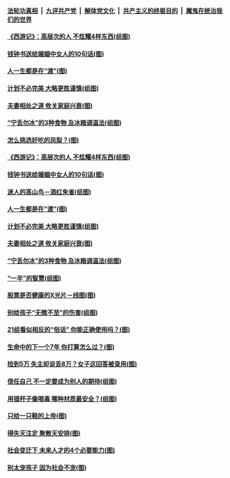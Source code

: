 

####  [法轮功真相](../../../../basic/blob/master/README.md?t=08030902) &nbsp;|&nbsp; [九评共产党](../../../../9ping.md/blob/master/README.md?t=08030902) &nbsp;|&nbsp; [解体党文化](../../../../jtdwh.md/blob/master/README.md?t=08030902)  &nbsp;|&nbsp; [共产主义的终极目的](../../../../gczydzjmd.md/blob/master/README.md?t=08030902) &nbsp;|&nbsp; [魔鬼在统治我们的世界](../../../../mgztzwmdsj.md/blob/master/README.md?t=08030902) 

#### [《西游记》：高层次的人 不炫耀4样东西(组图)](../pages/p8/941369.md?t=08030902) 

#### [钱钟书送给婚姻中女人的10句话(图)](../pages/p8/941525.md?t=08030902) 

#### [人一生都是在“渡”(图)](../pages/p8/941181.md?t=08030902) 

#### [计划不必完美 大略更胜谨慎(组图)](../pages/p8/941550.md?t=08030902) 

#### [夫妻相处之道 攸关家庭兴衰(图)](../pages/p8/941544.md?t=08030902) 

#### [“宁丢勿冰”的3种食物 及冰箱调温法(组图)](../pages/p8/941474.md?t=08030902) 

#### [怎么挑选好吃的凤梨？(图)](../pages/p8/941542.md?t=08030902) 

#### [《西游记》：高层次的人 不炫耀4样东西(组图)](../pages/p8/941369.md?t=08030902) 

#### [钱钟书送给婚姻中女人的10句话(图)](../pages/p8/941525.md?t=08030902) 

#### [迷人的高山鸟－酒红朱雀(组图)](../pages/p8/941571.md?t=08030902) 

#### [人一生都是在“渡”(图)](../pages/p8/941181.md?t=08030902) 

#### [计划不必完美 大略更胜谨慎(组图)](../pages/p8/941550.md?t=08030902) 

#### [夫妻相处之道 攸关家庭兴衰(图)](../pages/p8/941544.md?t=08030902) 

#### [“宁丢勿冰”的3种食物 及冰箱调温法(组图)](../pages/p8/941474.md?t=08030902) 

#### [“一半”的智慧(组图)](../pages/p8/941372.md?t=08030902) 

#### [股票是否健康的X光片－线图(图)](../pages/p8/941444.md?t=08030902) 

#### [别给孩子“无微不至”的伤害(组图)](../pages/p8/941358.md?t=08030902) 

#### [21组看似相反的“俗话” 你能正确使用吗？(图)](../pages/p8/940817.md?t=08030902) 

#### [生命中的下一个7年 你打算怎么过？(图)](../pages/p8/941164.md?t=08030902) 

#### [捡到5万 失主却说丢8万？女子这回答被录用(图)](../pages/p8/941335.md?t=08030902) 

#### [信任自己 不一定要成为别人的期待(组图)](../pages/p8/941322.md?t=08030902) 

#### [用错杯子像喝毒 哪种材质最安全？(组图)](../pages/p8/941320.md?t=08030902) 

#### [只给一只鞋的上帝(图)](../pages/p8/941178.md?t=08030902) 

#### [得失天注定 聚散天安排(图)](../pages/p8/941237.md?t=08030902) 

#### [社会变迁下 未来人才的4个必要能力(图)](../pages/p8/941222.md?t=08030902) 

#### [别太宠孩子 因为社会不宠(图)](../pages/p8/941205.md?t=08030902) 

